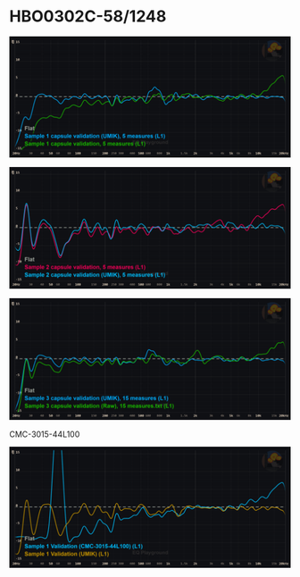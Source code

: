 # HBO0302C-58/1248

![sample 1](https://github.com/animegolem/pirate-extensions-extended/blob/main/step-by-step-guide/Images/HBO0302C-581248%20Sample%201.png)

![sample 2](https://github.com/animegolem/pirate-extensions-extended/blob/main/step-by-step-guide/Images/HBO0302C-581248%20Sample%202.png)

![sample 3](https://github.com/animegolem/pirate-extensions-extended/blob/main/step-by-step-guide/Images/HBO0302C-581248%20sample%203.png)

CMC-3015-44L100

![Sample 1](https://github.com/animegolem/pirate-extensions-extended/blob/main/step-by-step-guide/Images/CMC-3015-44L100%20Sample%201.png)
